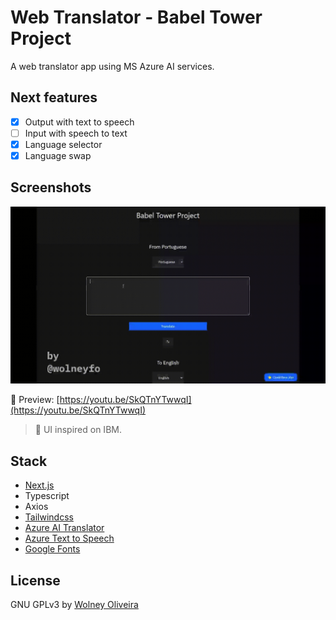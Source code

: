 # Web Translator - Babel Tower Project

A web translator app using MS Azure AI services.

## Next features
- [x] Output with text to speech
- [ ] Input with speech to text
- [x] Language selector
- [x] Language swap

## Screenshots
![screenshot](doc/screenshot.gif)

🔗 Preview: [https://youtu.be/SkQTnYTwwqI](https://youtu.be/SkQTnYTwwqI)

> 🎨 UI inspired on IBM.

## Stack
- [Next.js](https://nextjs.org/)
- Typescript
- Axios
- [Tailwindcss](https://tailwindcss.com/)
- [Azure AI Translator](https://azure.microsoft.com/en-us/products/ai-services/ai-translator/#layout-container-uidb8e1)
- [Azure Text to Speech](https://azure.microsoft.com/pt-br/products/ai-services/text-to-speech)
- [Google Fonts](https://fonts.google.com/)

## License
GNU GPLv3 by [Wolney Oliveira](https://github.com/wolney-fo)